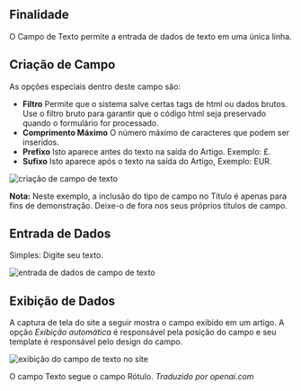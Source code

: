 <!-- Filename: J3.x:Adding_custom_fields/Text_Field / Display title: Campo de Texto -->

## Finalidade

O Campo de Texto permite a entrada de dados de texto em uma única linha.

## Criação de Campo

As opções especiais dentro deste campo são:

- **Filtro** Permite que o sistema salve certas tags de html ou dados brutos. Use o
filtro bruto para garantir que o código html seja preservado quando o formulário for processado.
- **Comprimento Máximo** O número máximo de caracteres que podem ser inseridos.
- **Prefixo** Isto aparece antes do texto na saída do Artigo. Exemplo: £.
- **Sufixo** Isto aparece após o texto na saída do Artigo, Exemplo: EUR.

![criação de campo de texto](../../../en/images/fields/fields-text-edit.png)

**Nota:** Neste exemplo, a inclusão do tipo de campo no Título é apenas para
fins de demonstração. Deixe-o de fora nos seus próprios títulos de campo.

## Entrada de Dados

Simples: Digite seu texto.

![entrada de dados de campo de texto](../../../en/images/fields/fields-text-data-entry.png)

## Exibição de Dados

A captura de tela do site a seguir mostra o campo exibido em um artigo. A opção *Exibição automática* é responsável pela posição do campo e seu template é responsável pelo design do campo.

![exibição do campo de texto no site](../../../en/images/fields/fields-text-site.png)

O campo Texto segue o campo Rótulo.
*Traduzido por openai.com*

